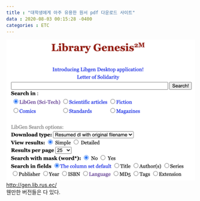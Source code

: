 ```yaml
---
title : "대학생에게 아주 유용한 원서 pdf 다운로드 사이트"
data : 2020-08-03 00:15:28 -0400
categories : ETC
---
```

![Alt Text](/assets/images/etc/booksite.png)<br>
http://gen.lib.rus.ec/ <br>
웬만한 버전들은 다 있다. <br>
